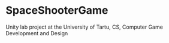 # SpaceShooterGame
Unity lab project at the University of Tartu, CS, Computer Game Development and Design
